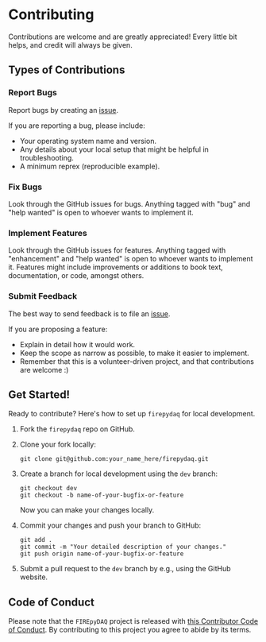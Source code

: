 # Contributing

Contributions are welcome and are greatly appreciated! Every little bit
helps, and credit will always be given.

## Types of Contributions

### Report Bugs

Report bugs by creating an [issue](https://github.com/ulfsri/firepydaq/issues).

If you are reporting a bug, please include:

* Your operating system name and version.
* Any details about your local setup that might be helpful in troubleshooting.
* A minimum reprex (reproducible example).

### Fix Bugs

Look through the GitHub issues for bugs. Anything tagged with "bug" and "help
wanted" is open to whoever wants to implement it.

### Implement Features

Look through the GitHub issues for features. Anything tagged with "enhancement"
and "help wanted" is open to whoever wants to implement it. Features might include improvements or additions to book text, documentation, or code, amongst others.

### Submit Feedback

The best way to send feedback is to file an [issue](https://github.com/ulfsri/firepydaq/issues).

If you are proposing a feature:

* Explain in detail how it would work.
* Keep the scope as narrow as possible, to make it easier to implement.
* Remember that this is a volunteer-driven project, and that contributions
  are welcome :)

## Get Started!

Ready to contribute? Here's how to set up `firepydaq` for local development.

1. Fork the `firepydaq` repo on GitHub.

2. Clone your fork locally:

	```
	git clone git@github.com:your_name_here/firepydaq.git
	```

3. Create a branch for local development using the `dev` branch:

	```
	git checkout dev
	git checkout -b name-of-your-bugfix-or-feature
	```
	Now you can make your changes locally.

4. Commit your changes and push your branch to GitHub:

	```
	git add .
	git commit -m "Your detailed description of your changes."
	git push origin name-of-your-bugfix-or-feature
	```

5. Submit a pull request to the `dev` branch by e.g., using the GitHub website.

## Code of Conduct

Please note that the `FIREpyDAQ` project is released with [this Contributor Code of Conduct](CONDUCT.md). By contributing to this project you agree to abide by its terms.